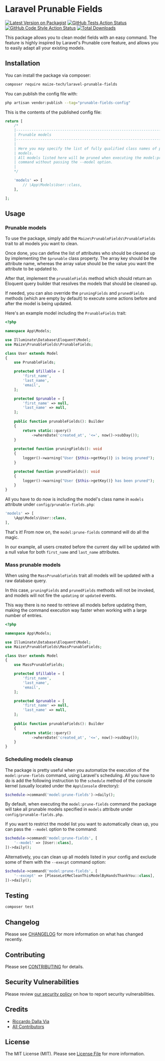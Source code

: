 
# Laravel Prunable Fields

[![Latest Version on Packagist](https://img.shields.io/packagist/v/maize-tech/laravel-prunable-fields.svg?style=flat-square)](https://packagist.org/packages/maize-tech/laravel-prunable-fields)
[![GitHub Tests Action Status](https://img.shields.io/github/actions/workflow/status/maize-tech/laravel-prunable-fields/run-tests.yml?branch=main&label=tests&style=flat-square)](https://github.com/maize-tech/laravel-prunable-fields/actions?query=workflow%3Arun-tests+branch%3Amain)
[![GitHub Code Style Action Status](https://img.shields.io/github/actions/workflow/status/maize-tech/laravel-prunable-fields/php-cs-fixer.yml?branch=main&label=code%20style&style=flat-square)](https://github.com/maize-tech/laravel-prunable-fields/actions?query=workflow%3A"Check+%26+fix+styling"+branch%3Amain)
[![Total Downloads](https://img.shields.io/packagist/dt/maize-tech/laravel-prunable-fields.svg?style=flat-square)](https://packagist.org/packages/maize-tech/laravel-prunable-fields)

This package allows you to clean model fields with an easy command.
The feature is highly inspired by Laravel's Prunable core feature, and allows you to easily adapt all your existing models.

## Installation

You can install the package via composer:

```bash
composer require maize-tech/laravel-prunable-fields
```

You can publish the config file with:

```bash
php artisan vendor:publish --tag="prunable-fields-config"
```

This is the contents of the published config file:

```php
return [
    /*
    |--------------------------------------------------------------------------
    | Prunable models
    |--------------------------------------------------------------------------
    |
    | Here you may specify the list of fully qualified class names of prunable
    | models.
    | All models listed here will be pruned when executing the model:prune-fields
    | command without passing the --model option.
    |
    */

    'models' => [
        // \App\Models\User::class,
    ],

];
```

## Usage

### Prunable models

To use the package, simply add the `Maize\PrunableFields\PrunableFields` trait to all models you want to clean.

Once done, you can define the list of attributes who should be cleaned up by implementing the `$prunable` class property.
The array key should be the attribute name, whereas the array value should be the value you want the attribute to be updated to.

After that, implement the `prunableFields` method which should return an Eloquent query builder that resolves the models that should be cleaned up.

If needed, you can also override the `pruningFields` and `prunedFields` methods (which are empty by default) to execute some actions before and after the model is being updated.

Here's an example model including the `PrunableFields` trait:

``` php
<?php

namespace App\Models;

use Illuminate\Database\Eloquent\Model;
use Maize\PrunableFields\PrunableFields;

class User extends Model
{
    use PrunableFields;

    protected $fillable = [
        'first_name',
        'last_name',
        'email',
    ];

    protected $prunable = [
        'first_name' => null,
        'last_name' => null,
    ];
    
    public function prunableFields(): Builder
    {
        return static::query()
            ->whereDate('created_at', '<=', now()->subDay());
    }
    
    protected function pruningFields(): void
    {
        logger()->warning("User {$this->getKey()} is being pruned");
    }

    protected function prunedFields(): void
    {
        logger()->warning("User {$this->getKey()} has been pruned");
    }
}
```

All you have to do now is including the model's class name in `models` attribute under `config/prunable-fields.php`:

``` php
'models' => [
    \App\Models\User::class,
],
```

That's it! From now on, the `model:prune-fields` command will do all the magic.

In our example, all users created before the current day will be updated with a null value for both `first_name` and `last_name` attributes.

### Mass prunable models

When using the `MassPrunableFields` trait all models will be updated with a raw database query.

In this case, `pruningFields` and `prunedFields` methods will not be invoked, and models will not fire the `updating` or `updated` events.

This way there is no need to retrieve all models before updating them, making the command execution way faster when working with a large number of entries.

``` php
<?php

namespace App\Models;

use Illuminate\Database\Eloquent\Model;
use Maize\PrunableFields\MassPrunableFields;

class User extends Model
{
    use MassPrunableFields;

    protected $fillable = [
        'first_name',
        'last_name',
        'email',
    ];

    protected $prunable = [
        'first_name' => null,
        'last_name' => null,
    ];
    
    public function prunableFields(): Builder
    {
        return static::query()
            ->whereDate('created_at', '<=', now()->subDay());
    }
}
```

### Scheduling models cleanup

The package is pretty useful when you automatize the execution of the `model:prune-fields` command, using Laravel's scheduling.
All you have to do is add the following instruction to the `schedule` method of the console kernel (usually located under the `App\Console` directory):

``` php
$schedule->command('model:prune-fields')->daily();
```

By default, when executing the `model:prune-fields` command the package will take all prunable models specified in `models` attribute under `config/prunable-fields.php`.

If you want to restrict the model list you want to automatically clean up, you can pass the `--model` option to the command:

``` php
$schedule->command('model:prune-fields', [
    '--model' => [User::class],
])->daily();
```

Alternatively, you can clean up all models listed in your config and exclude some of them with the `--execpt` command option:

``` php
$schedule->command('model:prune-fields', [
    '--except' => [PleaseLetMeCleanThisModelByHandsThankYou::class],
])->daily();
```

## Testing

```bash
composer test
```

## Changelog

Please see [CHANGELOG](CHANGELOG.md) for more information on what has changed recently.

## Contributing

Please see [CONTRIBUTING](.github/CONTRIBUTING.md) for details.

## Security Vulnerabilities

Please review [our security policy](../../security/policy) on how to report security vulnerabilities.

## Credits

- [Riccardo Dalla Via](https://github.com/riccardodallavia)
- [All Contributors](../../contributors)

## License

The MIT License (MIT). Please see [License File](LICENSE.md) for more information.

